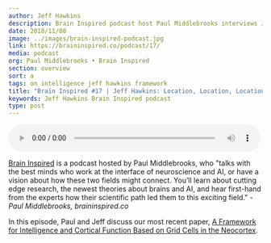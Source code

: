 ```yaml
---
author: Jeff Hawkins
description: Brain Inspired podcast host Paul Middlebrooks interviews Jeff Hawkins about Numenta's new framework for intelligence and cortical computation. They also talk about Jeff's book On Intelligence, and Paul gets Jeff's take on a number of other brain-related topics.
date: 2018/11/08
image: ../images/brain-inspired-podcast.jpg
link: https://braininspired.co/podcast/17/
media: podcast
org: Paul Middlebrooks • Brain Inspired
section: overview
sort: a
tags: on intelligence jeff hawkins framework
title: "Brain Inspired #17 | Jeff Hawkins: Location, Location, Location"
keywords: Jeff Hawkins Brain Inspired podcast
type: post
---
```


<audio controls preload="metadata" style=" width:500px;"> <source src="https://episodes.castos.com/braininspired/BI-017-Jeff-Hawkins-Location-Location-Location.mp3" type="audio/mpeg">Your browser does not support the audio element. </audio>

[Brain Inspired](https://braininspired.co/) is a podcast hosted by Paul Middlebrooks, who "talks with the best minds who work at the interface of neuroscience and AI, or have a vision about how these two fields might connect. You’ll learn about cutting edge research, the newest theories about brains and AI, and hear first-hand from the experts how their scientific path led them to this exciting field." -*Paul Middlebrooks, braininspired.co*

In this episode, Paul and Jeff discuss our most recent paper, [A Framework for Intelligence and Cortical Function Based on Grid Cells in the Neocortex](/neuroscience-research/research-publications/papers/a-framework-for-intelligence-and-cortical-function-based-on-grid-cells-in-the-neocortex/).
